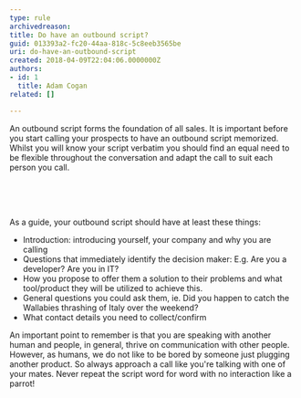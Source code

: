 ```yaml
---
type: rule
archivedreason: 
title: Do have an outbound script?
guid: 013393a2-fc20-44aa-818c-5c8eeb3565be
uri: do-have-an-outbound-script
created: 2018-04-09T22:04:06.0000000Z
authors:
- id: 1
  title: Adam Cogan
related: []

---
```



<p class="ssw15-rteElement-P">An outbound script forms the foundation of all sales. It is important before you start calling your prospects to have an outbound script memorized. Whilst you will know your script verbatim you should find an equal need to be flexible throughout the conversation and adapt the call to suit each person you call.​​​​<br><br></p>
<br><excerpt class='endintro'></excerpt><br>
<p class="ssw15-rteElement-P">As a&#160;guide,&#160;your outbound script should have at least these things&#58;</p><ul><li>Introduction&#58; introducing yourself, your company and why you are calling</li><li>Questions that immediately identify the decision maker&#58; E.g. Are you a developer? Are you in IT?</li><li>How you propose to offer them a solution to their problems and what tool/product they will be&#160;utilized&#160;to achieve this.</li><li>General questions you could ask them, ie. Did you happen to catch the Wallabies thrashing of Italy over the weekend?</li><li>What contact details you need to collect/confirm</li></ul><p>An important point to remember is that you are speaking with another human and people, in general,&#160;thrive on communication with other people. However, as&#160;humans,&#160;we do not like to be bored by someone just plugging another product. So always approach a call like you're talking with one of your mates. Never repeat the script word for word with no interaction like a parrot!<br></p>


